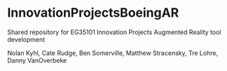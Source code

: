# InnovationProjectsBoeingAR
Shared repository for EG35101 Innovation Projects
Augmented Reality tool development

Nolan Kyhl, Cate Rudge, Ben Somerville, Matthew Stracensky, Tre Lohre, Danny VanOverbeke
